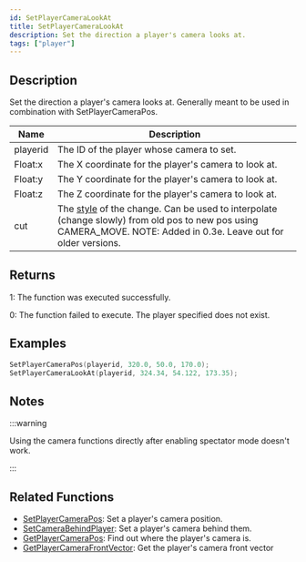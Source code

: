 ```yaml
---
id: SetPlayerCameraLookAt
title: SetPlayerCameraLookAt
description: Set the direction a player's camera looks at.
tags: ["player"]
---
```


## Description

Set the direction a player's camera looks at. Generally meant to be used in combination with SetPlayerCameraPos.

| Name     | Description                                                                                                                                                                                          |
| -------- | ---------------------------------------------------------------------------------------------------------------------------------------------------------------------------------------------------- |
| playerid | The ID of the player whose camera to set.                                                                                                                                                            |
| Float:x  | The X coordinate for the player's camera to look at.                                                                                                                                                 |
| Float:y  | The Y coordinate for the player's camera to look at.                                                                                                                                                 |
| Float:z  | The Z coordinate for the player's camera to look at.                                                                                                                                                 |
| cut      | The [style](../resources/cameracutstyles.md) of the change. Can be used to interpolate (change slowly) from old pos to new pos using CAMERA_MOVE. NOTE: Added in 0.3e. Leave out for older versions. |

## Returns

1: The function was executed successfully.

0: The function failed to execute. The player specified does not exist.

## Examples

```c
SetPlayerCameraPos(playerid, 320.0, 50.0, 170.0);
SetPlayerCameraLookAt(playerid, 324.34, 54.122, 173.35);
```

## Notes

:::warning

Using the camera functions directly after enabling spectator mode doesn't work.

:::

## Related Functions

- [SetPlayerCameraPos](SetPlayerCameraPos.md): Set a player's camera position.
- [SetCameraBehindPlayer](SetCameraBehindPlayer.md): Set a player's camera behind them.
- [GetPlayerCameraPos](GetPlayerCameraPos.md): Find out where the player's camera is.
- [GetPlayerCameraFrontVector](GetPlayerCameraFrontVector.md): Get the player's camera front vector
